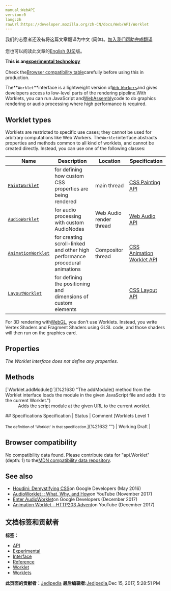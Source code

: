 ```yaml
---
manual:WebAPI
version:0
lang:zh
rawUrl:https://developer.mozilla.org/zh-CN/docs/Web/API/Worklet
---
```




<bdi>我们的志愿者还没有将这篇文章翻译为<bdi>中文 (简体)</bdi>。[加入我们帮助完成翻译](%21616 "")<br></br>您也可以阅读此文章的[English (US)](%21617 "")版。</bdi>






**This is an[experimental technology](%3404 "")**<br></br>Check the[Browser compatibility table](%21619 "")carefully before using this in production.





The**`Worklet`**interface is a lightweight version of[`Web Workers`](%4847 "The Worker interface of the Web Workers API represents a background task that can be easily created and can send messages back to its creator. Creating a worker is as simple as calling the Worker() constructor and specifying a script to be run in the worker thread.")and gives developers access to low-level parts of the rendering pipeline.With Worklets, you can run JavaScript and[WebAssembly](%21620 "")code to do graphics rendering or audio processing where high performance is required.


## Worklet types<a name="Worklet_types"></a>


Worklets are restricted to specific use cases; they cannot be used for arbitrary computations like Web Workers. The`Worklet`interface abstracts properties and methods common to all kind of worklets, and cannot be created directly. Instead, you can use one of the following classes:

Name | Description | Location | Specification 
 ---  |  ---  |  ---  |  ---  | 
[`PaintWorklet`](%21621 "The documentation about this has not yet been written; please consider contributing!") | for defining how custom CSS properties are being rendered | main thread | [CSS Painting API](%21622 "") 
[`AudioWorklet`](%21623 "The documentation about this has not yet been written; please consider contributing!") | for audio processing with custom AudioNodes | Web Audio render thread | [Web Audio API](%21624 "") 
[`AnimationWorklet`](%21625 "The documentation about this has not yet been written; please consider contributing!") | for creating scroll-linked and other high performance procedural animations | Compositor thread | [CSS Animation Worklet API](%21626 "") 
[`LayoutWorklet`](%21627 "The documentation about this has not yet been written; please consider contributing!") | for defining the positioning and dimensions of custom elements |  | [CSS Layout API](%21628 "") 



For 3D rendering with[WebGL](%9901 ""), you don&#39;t use Worklets. Instead, you write Vertex Shaders and Fragment Shaders using GLSL code, and those shaders will then run on the graphics card.


## Properties<a name="Properties"></a>


<em>The Worklet interface does not define any properties.</em>


## Methods<a name="Methods"></a>
<dl><dt id=''>[`Worklet.addModule()`](%21630 "The addModule() method from the Worklet interface loads the module in the given JavaScript file and adds it to the current Worklet.")<i></i></dt><dd>Adds the script module at the given URL to the current worklet.</dd></dl>
## Specifications<a name="Specifications"></a>
Specification | Status | Comment 
[Worklets Level 1<br></br><small>The definition of &#39;Worklet&#39; in that specification.</small>](%21632 "") | Working Draft |  


## Browser compatibility<a name="Browser_compatibility"></a>


No compatibility data found. Please contribute data for &quot;api.Worklet&quot; (depth: 1) to the[MDN compatibility data repository](%3344 "").



## See also<a name="See_also"></a>

* [Houdini: Demystifying CSS](%21633 "")on Google Developers (May 2016)
* [AudioWorklet :: What, Why, and How](%21634 "")on YouTube (November 2017)
* [Enter AudioWorklet](%21635 "")on Google Developers (December 2017)
* [Animation Worklet - HTTP203 Advent](%21636 "")on YouTube (December 2017)



## 文档标签和贡献者
**标签：**
* [API](%50 "")
* [Experimental](%3379 "")
* [Interface](%3380 "")
* [Reference](%3381 "")
* [Worklet](%21637 "")
* [Worklets](%21638 "")

**此页面的贡献者：**[Jedipedia](%4038 "")
**最后编辑者:**[Jedipedia](%4038 ""),<time>Dec 15, 2017, 5:28:51 PM</time>


